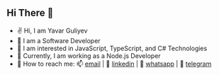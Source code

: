 ## Hi There :wave:

- :v: Hi, I am Yavar Guliyev
- :palm_tree: I am a Software Developer
- :eyes: I am interested in JavaScript, TypeScript, and C# Technologies
- :office: Currently, I am working as a Node.js Developer
- :iphone: How to reach me: :mailbox: [email](guliyev.yavar@gmail.com) | :link: [linkedin](https://www.linkedin.com/in/yavarguliyev10/) | :link: [whatsapp](https://wa.me/36702023270) | :link: [telegram](@yavarguliyev)
